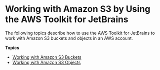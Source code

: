 # Working with Amazon S3 by Using the AWS Toolkit for JetBrains<a name="building-S3"></a>

The following topics describe how to use the AWS Toolkit for JetBrains to work with Amazon S3 buckets and objects in an AWS account\.

**Topics**
+ [Working with Amazon S3 Buckets](work-with-S3-buckets.md)
+ [Working with Amazon S3 Objects](work-with-S3-objects.md)